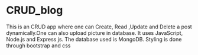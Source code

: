 # CRUD_blog
 This is an CRUD app where one can Create, Read ,Update and Delete a post dynamically.One can also upload picture in database. It uses JavaScript, Node.js and Express js. The database used is MongoDB. Styling is done through bootstrap and css
